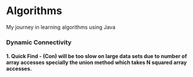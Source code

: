 # Algorithms
My journey in learning algorithms using Java

### Dynamic Connectivity
#### 1. Quick Find - (Con) will be too slow on large data sets due to number of array accesses specially the union method which takes N squared array accesses.

